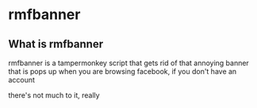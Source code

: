 # rmfbanner

## What is rmfbanner

rmfbanner is a tampermonkey script that gets rid of that annoying banner that is pops up when you 
are browsing facebook, if you don't have an account


there's not much to it, really
